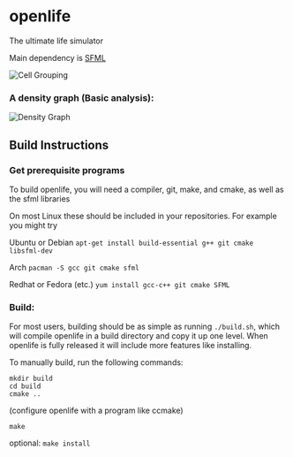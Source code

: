 # openlife

The ultimate life simulator

Main dependency is [SFML](http://www.sfml-dev.org/license.php)

![Cell Grouping](http://i.imgur.com/Ag7284g.png)

### A density graph (Basic analysis):

![Density Graph](http://i.imgur.com/4DIB9a0.png)

## Build Instructions

### Get prerequisite programs

To build openlife, you will need a compiler, git, make, and cmake, as well as the sfml libraries

On most Linux these should be included in your repositories. For example you might try

Ubuntu or Debian `apt-get install build-essential g++ git cmake libsfml-dev`

Arch `pacman -S gcc git cmake sfml`

Redhat or Fedora (etc.) `yum install gcc-c++ git cmake SFML`

### Build:

For most users, building should be as simple as running `./build.sh`, which will compile openlife in a build directory and copy it up one level.
When openlife is fully released it will include more features like installing.

To manually build, run the following commands:

```
mkdir build
cd build
cmake ..
```
(configure openlife with a program like ccmake)
```
make
```
optional: `make install`
